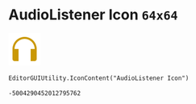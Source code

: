 # AudioListener Icon `64x64`
<img src="/img/AudioListener%20Icon.png" width=64 height=64>

``` CSharp
EditorGUIUtility.IconContent("AudioListener Icon")
```
```
-5004290452012795762
```
